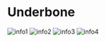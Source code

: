 # Underbone

![info1](https://raw.github.com/SanchezSobrino/Underbone/gh-pages/info1.png)
![info2](https://raw.github.com/SanchezSobrino/Underbone/gh-pages/info2.png)
![info3](https://raw.github.com/SanchezSobrino/Underbone/gh-pages/info3.png)
![info4](https://raw.github.com/SanchezSobrino/Underbone/gh-pages/info4.png)
